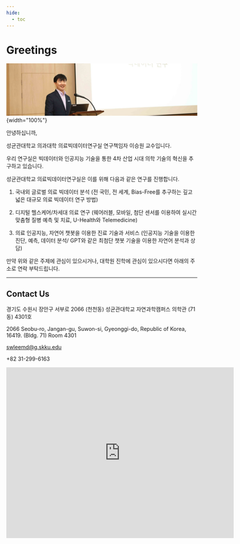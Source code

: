 ```yaml
---
hide:
  - toc
---
```


# Greetings

![Header](../assets/header.jpg){width="100%"}

안녕하십니까,

성균관대학교 의과대학 의료빅데이터연구실 연구책임자 이승원 교수입니다.

우리 연구실은 빅데이터와 인공지능 기술을 통한 4차 산업 시대 의학 기술의 혁신을 추구하고 있습니다.

성균관대학교 의료빅데이터연구실은 이를 위해 다음과 같은 연구를 진행합니다.

1. 국내외 글로벌 의료 빅데이터 분석 (전 국민, 전 세계, Bias-Free를 추구하는 깊고 넓은 대규모 의료 빅데이터 연구 방법)

2. 디지털 헬스케어/차세대 의료 연구 (웨어러블, 모바일, 첨단 센서를 이용하여 실시간 맞춤형 질병 예측 및 치료, U-Health와 Telemedicine)

3. 의료 인공지능, 자연어 챗봇을 이용한 진료 기술과 서비스 (인공지능 기술을 이용한 진단, 예측, 데이터 분석/ GPT와 같은 최첨단 챗봇 기술을 이용한 자연어 분석과 상담)

만약 위와 같은 주제에 관심이 있으시거나, 대학원 진학에 관심이 있으시다면 아래의 주소로 연락 부탁드립니다.

---

## Contact Us

경기도 수원시 장안구 서부로 2066 (천천동) 성균관대학교 자연과학캠퍼스 의학관 (71동) 4301호

2066 Seobu-ro, Jangan-gu, Suwon-si, Gyeonggi-do, Republic of Korea, 16419. (Bldg. 71) Room 4301

swleemd@g.skku.edu

+82 31-299-6163

<iframe src="https://www.google.com/maps/embed?pb=!1m18!1m12!1m3!1d3174.1256476226954!2d126.97087497653767!3d37.292155839812914!2m3!1f0!2f0!3f0!3m2!1i1024!2i768!4f13.1!3m3!1m2!1s0x357b42b7a484f2a1%3A0x809a05115898b0a2!2z7IiY7JuQ7IucIOyynOyynOuPmSDshLHqt6DqtIDrjIDtlZnqtZAg7J2Y7ZWZ6rSA!5e0!3m2!1sko!2skr!4v1712115579621!5m2!1sko!2skr" width="600" height="450" style="border:0;" allowfullscreen="" loading="lazy" referrerpolicy="no-referrer-when-downgrade"></iframe>

